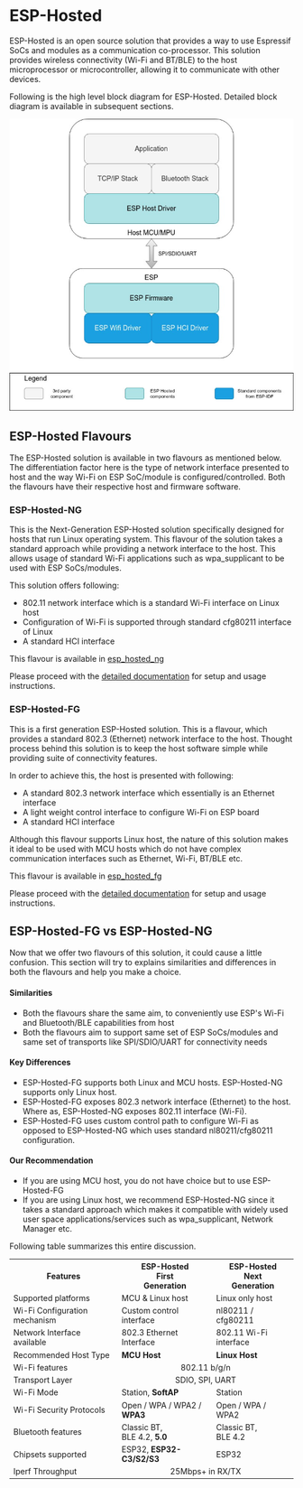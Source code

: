 # ESP-Hosted

ESP-Hosted is an open source solution that provides a way to use Espressif SoCs and modules as a communication co-processor. This solution provides wireless connectivity (Wi-Fi and BT/BLE) to the host microprocessor or microcontroller, allowing it to communicate with other devices.

Following is the high level block diagram for ESP-Hosted. Detailed block diagram is available in subsequent sections. 

![alt text](basic_block_diagram.jpg "Basic Block Diagram")



## ESP-Hosted Flavours

The ESP-Hosted solution is available in two flavours as mentioned below. The differentiation factor here is the type of network interface presented to host and the way Wi-Fi on ESP SoC/module is configured/controlled. Both the flavours have their respective host and firmware software.


### ESP-Hosted-NG

This is the Next-Generation ESP-Hosted solution specifically designed for hosts that run Linux operating system. This flavour of the solution takes a standard approach while providing a network interface to the host. This allows usage of standard Wi-Fi applications such as wpa_supplicant to be used with ESP SoCs/modules.

This solution offers following:

* 802.11 network interface which is a standard Wi-Fi interface on Linux host
* Configuration of Wi-Fi is supported through standard cfg80211 interface of Linux
* A standard HCI interface

This flavour is available in [esp_hosted_ng](esp_hosted_ng)

Please proceed with the [detailed documentation](esp_hosted_ng/README.md) for setup and usage instructions.



###  ESP-Hosted-FG

This is a first generation ESP-Hosted solution. This is a flavour, which provides a standard 802.3 (Ethernet) network interface to the host. Thought process behind this solution is to keep the host software simple while providing suite of connectivity features.

In order to achieve this, the host is presented with following:

* A standard 802.3 network interface which essentially is an Ethernet interface
* A light weight control interface to configure Wi-Fi on ESP board
* A standard HCI interface

Although this flavour supports Linux host, the nature of this solution makes it ideal to be used with MCU hosts which do not have complex communication interfaces such as Ethernet, Wi-Fi, BT/BLE etc.

This flavour is available in [esp_hosted_fg](esp_hosted_fg)

Please proceed with the [detailed documentation](esp_hosted_fg/README.md) for setup and usage instructions.


## ESP-Hosted-FG vs ESP-Hosted-NG

Now that we offer two flavours of this solution, it could cause a little confusion. This section will try to explains similarities and differences in both the flavours and help you make a choice.

#### Similarities

- Both the flavours share the same aim, to conveniently use ESP's Wi-Fi and Bluetooth/BLE capabilities from host
- Both the flavours aim to support same set of ESP SoCs/modules and same set of transports like SPI/SDIO/UART for connectivity needs

#### Key Differences

- ESP-Hosted-FG supports both Linux and MCU hosts. ESP-Hosted-NG supports only Linux host.
- ESP-Hosted-FG exposes 802.3 network interface (Ethernet) to the host. Where as, ESP-Hosted-NG exposes 802.11 interface (Wi-Fi).
- ESP-Hosted-FG uses custom control path to configure Wi-Fi as opposed to ESP-Hosted-NG which uses standard nl80211/cfg80211 configuration.

#### Our Recommendation

* If you are using MCU host, you do not have choice but to use ESP-Hosted-FG
* If you are using Linux host, we recommend ESP-Hosted-NG since it takes a standard approach which makes it compatible with widely used user space applications/services such as wpa_supplicant, Network Manager etc.



Following table summarizes this entire discussion.

<table>
  <tr>
    <th>Features</th>
    <th>ESP-Hosted</br>First</br>Generation </th>
    <th>ESP-Hosted</br>Next</br>Generation </th>
  </tr>
  <tr>
    <td>Supported platforms</td>
    <td>MCU &amp; Linux host</td>
    <td>Linux only host</td>
  </tr>
  <tr>
    <td>Wi-Fi Configuration mechanism</td>
    <td>Custom control interface</td>
    <td>nl80211 / cfg80211</td>
  </tr>
  <tr>
    <td>Network Interface available</td>
    <td>802.3 Ethernet Interface</td>
    <td>802.11 Wi-Fi interface</td>
  </tr>
  <tr>
    <td>Recommended Host Type</td>
    <td><span style="font-weight:bold">MCU Host</span></td>
    <td><span style="font-weight:bold">Linux Host</span></td>
  </tr>
  <tr>
    <td>Wi-Fi features</td>
    <td colspan="2" style="text-align:center">802.11 b/g/n</td>
  </tr>
  <tr>
    <td>Transport Layer</td>
    <td colspan="2"  style="text-align:center">SDIO, SPI, UART</td>
  </tr>
  <tr>
    <td>Wi-Fi Mode</td>
    <td>Station, <span style="font-weight:bold">SoftAP</span></td>
    <td>Station</td>
  </tr>
  <tr>
    <td>Wi-Fi Security Protocols</td>
    <td>Open / WPA / WPA2 / <span style="font-weight:bold">WPA3</span></td>
    <td>Open / WPA / WPA2</td>
  </tr>
  <tr>
    <td>Bluetooth features</td>
    <td>Classic BT,</br>BLE 4.2, <span style="font-weight:bold">5.0</span></td>
    <td>Classic BT,</br>BLE 4.2</td>
  </tr>
  <tr>
    <td>Chipsets supported</td>
    <td>ESP32, <span style="font-weight:bold">ESP32-C3/S2/S3</span></td>
    <td>ESP32</td>
  </tr>
  <tr>
    <td>Iperf Throughput</td>
    <td colspan="2" style="text-align:center">25Mbps+ in RX/TX</td>
  </tr>
</table>
